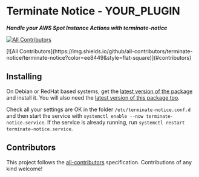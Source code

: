 # Terminate Notice - YOUR_PLUGIN

___Handle your AWS Spot Instance Actions with terminate-notice___

<!-- ALL-CONTRIBUTORS-BADGE:START - Do not remove or modify this section -->
[![All Contributors](https://img.shields.io/badge/all_contributors-1-orange.svg?style=flat-square)](#contributors-)
<!-- ALL-CONTRIBUTORS-BADGE:END -->[![All Contributors](https://img.shields.io/github/all-contributors/terminate-notice/terminate-notice?color=ee8449&style=flat-square)](#contributors)

## Installing

On Debian or RedHat based systems, get the 
[latest version of the package](https://github.com/terminate-notice/terminate-notice/releases/latest)
and install it. You will also need the
[latest version of this package too](https://github.com/YOUR_ORG/YOUR_PLUGIN/releases/latest).

Check all your settings are OK in the folder `/etc/terminate-notice.conf.d`
and then start the service with
`systemctl enable --now terminate-notice.service`. If the service is already
running, run `systemctl restart terminate-notice.service`.

## Contributors

<!-- ALL-CONTRIBUTORS-LIST:START - Do not remove or modify this section -->
<!-- prettier-ignore-start -->
<!-- markdownlint-disable -->
<!-- markdownlint-restore -->
<!-- prettier-ignore-end -->
<!-- ALL-CONTRIBUTORS-LIST:END -->

This project follows the [all-contributors](https://github.com/all-contributors/all-contributors) specification. Contributions of any kind welcome!